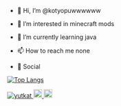 - 👋 Hi, I’m @kotyopuwwwwww
- 👀 I’m interested in minecraft mods
- 🌱 I’m currently learning java
- 📫 How to reach me none

- 🌺 Social


<!---
kotyopuwwwwww/kotyopuwwwwww is a ✨ special ✨ repository because its `README.md` (this file) appears on your GitHub profile.
You can click the Preview link to take a look at your changes.
--->
[![Top Langs](https://github-readme-stats.vercel.app/api/top-langs/?username=kotyopuwwwwww&layout=compact&theme=dracula)](https://github.com/anuraghazra/github-readme-stats)

<p align="left">
  <a href="https://github.com/kotyopuwwwwww/">
    <img src="https://komarev.com/ghpvc/?username=yutkat" alt="yutkat" />
  </a>
  <a href="https://github.com/kotyopuwwwwww">
    <img height="20" src="https://img.shields.io/github/followers/yutkat?label=follow&logo=github&style=flat" />
  </a>
  <a href="https://www.reddit.com/user/kotyopuwww">
    <img height="20" src="https://img.shields.io/reddit/user-karma/combined/yutkat?label=Reddit&logo=reddit&style=flat" />
  </a>
</p>
